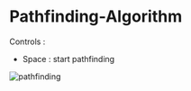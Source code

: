 # Pathfinding-Algorithm

Controls :
- Space : start pathfinding

![pathfinding](https://user-images.githubusercontent.com/83479553/158625146-da1ff5d6-cbef-49aa-9cc3-ff61cc6941e0.png)
